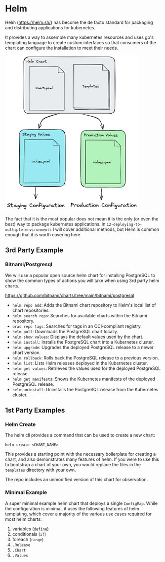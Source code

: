 # Helm

Helm (https://helm.sh/) has become the de facto standard for packaging and distributing applications for kubernetes.

It provides a way to assemble many kubernetes resources and uses go's templating language to create custom interfaces so that consumers of the chart can configure the installation to meet their needs.

![helm-diagram.png](readme-assets/helm-diagram.png)

The fact that it is the most popular does not mean it is the only (or even the best) way to package kubernetes applications. In `12-deploying-to-multiple-environments` I will cover additional methods, but Helm is common enough that it is worth covering here.

## 3rd Party Example

### Bitnami/Postgresql

We will use a popular open source helm chart for installing PostgreSQL to show the common types of actions you will take when using 3rd party helm charts.

https://github.com/bitnami/charts/tree/main/bitnami/postgresql

- `helm repo add`: Adds the Bitnami chart repository to Helm's local list of chart repositories.
- `helm search repo`: Searches for available charts within the Bitnami repository.
- `oras repo tags`: Searches for tags in an OCI-compliant registry.
- `helm pull`: Downloads the PostgreSQL chart locally.
- `helm show values`: Displays the default values used by the chart.
- `helm install`: Installs the PostgreSQL chart into a Kubernetes cluster.
- `helm upgrade`: Upgrades the deployed PostgreSQL release to a newer chart version.
- `helm rollback`: Rolls back the PostgreSQL release to a previous version.
- `helm list`: Lists Helm releases deployed in the Kubernetes cluster.
- `helm get values`: Retrieves the values used for the deployed PostgreSQL release.
- `helm get manifests`: Shows the Kubernetes manifests of the deployed PostgreSQL release.
- `helm-uninstall`: Uninstalls the PostgreSQL release from the Kubernetes cluster.

## 1st Party Examples

### Helm Create

The helm cli provides a command that can be used to create a new chart:

```
helm create <CHART_NAME>
```

This provides a starting point with the necessary boilerplate for creating a chart, and also demonstrates many features of helm. If you were to use this to bootstrap a chart of your own, you would replace the files in the `templates` directory with your own.

The repo includes an unmodified version of this chart for observation.

### Minimal Example

A super minimal example helm chart that deploys a single `ConfigMap`. While the configuration is minimal, it uses the following features of helm templating, which cover a majority of the various use cases required for most helm charts:

1. variables (`define`)
2. conditionals (`if`)
3. foreach (`range`)
4. `.Release`
5. `.Chart`
6. `.Values`
